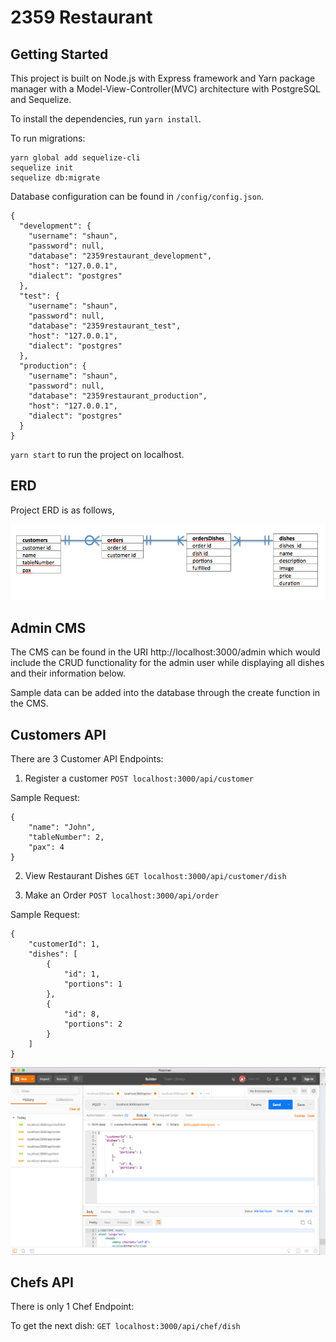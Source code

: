 # 2359 Restaurant

## Getting Started

This project is built on Node.js with Express framework and Yarn package manager with a Model-View-Controller(MVC) architecture with PostgreSQL and Sequelize.

To install the dependencies, run ``yarn install``.

To run migrations:

```
yarn global add sequelize-cli
sequelize init
sequelize db:migrate
```

Database configuration can be found in ``/config/config.json``.
```
{
  "development": {
    "username": "shaun",
    "password": null,
    "database": "2359restaurant_development",
    "host": "127.0.0.1",
    "dialect": "postgres"
  },
  "test": {
    "username": "shaun",
    "password": null,
    "database": "2359restaurant_test",
    "host": "127.0.0.1",
    "dialect": "postgres"
  },
  "production": {
    "username": "shaun",
    "password": null,
    "database": "2359restaurant_production",
    "host": "127.0.0.1",
    "dialect": "postgres"
  }
}
```

``yarn start`` to run the project on localhost.

## ERD
Project ERD is as follows,

![](/readme_images/ERD.png)

## Admin CMS
The CMS can be found in the URI http://localhost:3000/admin which would include the CRUD functionality for the admin user while displaying all dishes and their information below.

Sample data can be added into the database through the create function in the CMS.

## Customers API
There are 3 Customer API Endpoints:

1) Register a customer `POST localhost:3000/api/customer`

Sample Request:
```
{
	"name": "John",
	"tableNumber": 2,
	"pax": 4
}
```

2) View Restaurant Dishes ``GET localhost:3000/api/customer/dish``

3) Make an Order ``POST localhost:3000/api/order``

Sample Request:
```
{
	"customerId": 1,
	"dishes": [
		{
			"id": 1,
			"portions": 1
		},
		{
			"id": 8,
			"portions": 2
		}
	]
}
```

![](/readme_images/postman.png)

## Chefs API

There is only 1 Chef Endpoint:

To get the next dish: ``GET localhost:3000/api/chef/dish``
